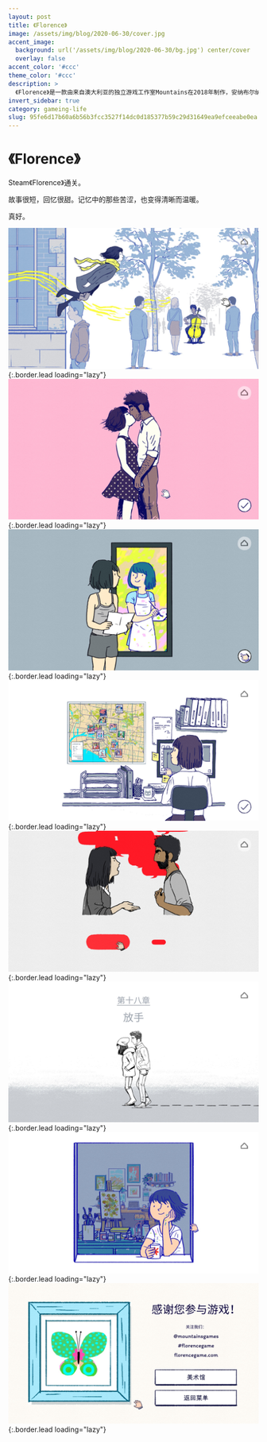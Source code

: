 ```yaml
---
layout: post
title: 《Florence》
image: /assets/img/blog/2020-06-30/cover.jpg
accent_image: 
  background: url('/assets/img/blog/2020-06-30/bg.jpg') center/cover
  overlay: false
accent_color: '#ccc'
theme_color: '#ccc'
description: >
  《Florence》是一款由来自澳大利亚的独立游戏工作室Mountains在2018年制作，安纳布尔纳互动发行的交互叙述方式游戏。在游戏里，玩家将引导与陪同女主人公Florence体验一段段日常生活包括经历人生中首次的恋情。
invert_sidebar: true
category: gameing-life
slug: 95fe6d17b60a6b56b3fcc3527f14dc0d185377b59c29d31649ea9efceeabe0ea
---
```


# 《Florence》

Steam《Florence》通关。

故事很短，回忆很甜。记忆中的那些苦涩，也变得清晰而温暖。

真好。


![](/assets/img/blog/2020-06-30/1.jpg){:.border.lead loading="lazy"}
![](/assets/img/blog/2020-06-30/2.jpg){:.border.lead loading="lazy"}
![](/assets/img/blog/2020-06-30/3.jpg){:.border.lead loading="lazy"}
![](/assets/img/blog/2020-06-30/4.jpg){:.border.lead loading="lazy"}
![](/assets/img/blog/2020-06-30/5.jpg){:.border.lead loading="lazy"}
![](/assets/img/blog/2020-06-30/6.jpg){:.border.lead loading="lazy"}
![](/assets/img/blog/2020-06-30/7.jpg){:.border.lead loading="lazy"}
![](/assets/img/blog/2020-06-30/8.jpg){:.border.lead loading="lazy"}